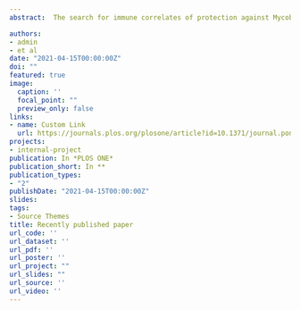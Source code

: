 ```yaml
---
abstract:  The search for immune correlates of protection against Mycobacterium tuberculosis (MTB) infection in humans is limited by the focus on peripheral blood measures. Bronchoalveolar lavage (BAL) can safely be done and provides insight into cellular function in the lung where infection is first established. In this study, blood and lung samples were assayed to determine if heavily MTB exposed persons who resist development of latent MTB infection (RSTR) vs those who develop latent MTB infection (LTBI), differ in the make-up of resident BAL innate and adaptive immune cells.

authors:
- admin
- et al
date: "2021-04-15T00:00:00Z"
doi: ""
featured: true
image:
  caption: ''
  focal_point: ""
  preview_only: false
links:
- name: Custom Link
  url: https://journals.plos.org/plosone/article?id=10.1371/journal.pone.0249477
projects:
- internal-project
publication: In *PLOS ONE*
publication_short: In **
publication_types:
- "2"
publishDate: "2021-04-15T00:00:00Z"
slides: 
tags:
- Source Themes
title: Recently published paper
url_code: ''
url_dataset: ''
url_pdf: ''
url_poster: ''
url_project: ""
url_slides: ""
url_source: ''
url_video: ''
---
```

